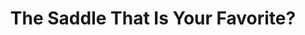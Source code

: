 ---
layout: community
category: community
title: "The Saddle That Is Your Favorite?"
description: "What saddle is your favorite!!  Moonsaddle. that was an interesting saddle. Is it really comfortable? Yes it is..takes some getting used too.. Selle Anatomica is what I've ridden for the last 30,000 miles. Wore a couple leather ones out. The R2 looks like it is going to last longer."
isTopLevel: false
isSingleLevel: false
isArticle: false
datePublished: 2022-07-17 05:41:00 +0300
dateModified: 2022-07-17 05:41:00 +0300
published: false
---